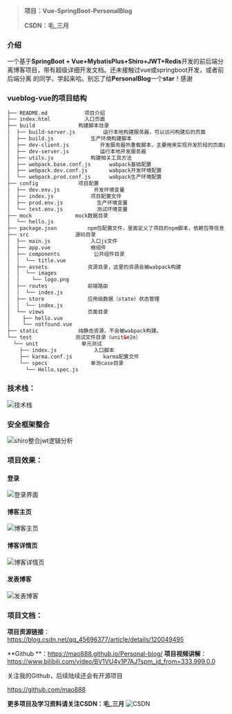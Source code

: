 > **项目：Vue-SpringBoot-PersonalBlog**
>
> **CSDN：毛_三月**

### 介绍

一个基于**SpringBoot + Vue+MybatisPlus+Shiro+JWT+Redis**开发的前后端分离博客项目，带有超级详细开发文档。还未接触过vue或springboot开发，或者前后端分离 的同学，学起来哈。别忘了给**PersonalBlog**一个**star**！感谢

### vueblog-vue的项目结构

```xml
├── README.md            项目介绍
├── index.html           入口页面
├── build              构建脚本目录
│  ├── build-server.js         运行本地构建服务器，可以访问构建后的页面
│  ├── build.js            生产环境构建脚本
│  ├── dev-client.js          开发服务器热重载脚本，主要用来实现开发阶段的页面自动刷新
│  ├── dev-server.js          运行本地开发服务器
│  ├── utils.js            构建相关工具方法
│  ├── webpack.base.conf.js      wabpack基础配置
│  ├── webpack.dev.conf.js       wabpack开发环境配置
│  └── webpack.prod.conf.js      wabpack生产环境配置
├── config             项目配置
│  ├── dev.env.js           开发环境变量
│  ├── index.js            项目配置文件
│  ├── prod.env.js           生产环境变量
│  └── test.env.js           测试环境变量
├── mock              mock数据目录
│  └── hello.js
├── package.json          npm包配置文件，里面定义了项目的npm脚本，依赖包等信息
├── src               源码目录 
│  ├── main.js             入口js文件
│  ├── app.vue             根组件
│  ├── components           公共组件目录
│  │  └── title.vue
│  ├── assets             资源目录，这里的资源会被wabpack构建
│  │  └── images
│  │    └── logo.png
│  ├── routes             前端路由
│  │  └── index.js
│  ├── store              应用级数据（state）状态管理
│  │  └── index.js
│  └── views              页面目录
│    ├── hello.vue
│    └── notfound.vue
├── static             纯静态资源，不会被wabpack构建。
└── test              测试文件目录（unit&e2e）
  └── unit              单元测试
    ├── index.js            入口脚本
    ├── karma.conf.js          karma配置文件
    └── specs              单测case目录
      └── Hello.spec.js
```



### 技术栈：

![技术栈](https://user-images.githubusercontent.com/59285170/131689992-0dd90ff3-c40e-4477-b3b7-8279988fa110.png)


### 安全框架整合
![shiro整合jwt逻辑分析](https://user-images.githubusercontent.com/59285170/131690082-68c7829f-3407-4074-99aa-8388140aa190.png)


### 项目效果：

#### 登录
![登录界面](https://user-images.githubusercontent.com/59285170/131690119-993b10c8-77d5-4171-bfdc-d1313fd602e2.png)


#### 博客主页
![博客主页](https://user-images.githubusercontent.com/59285170/131690143-5ce54633-4a37-4c0d-9083-f64a50890f28.png)


#### 博客详情页
![博客详情页](https://user-images.githubusercontent.com/59285170/131690180-8b80ab15-556d-4769-8723-14a58e42cd35.png)


#### 发表博客
![发表博客](https://user-images.githubusercontent.com/59285170/131690202-4421b097-8c85-4fd3-a864-4e3c4f369486.png)


### 项目文档：

**项目资源链接**：https://blog.csdn.net/qq_45696377/article/details/120049495 

**Github **：https://mao888.github.io/Personal-blog/
**项目视频讲解**：https://www.bilibili.com/video/BV1VU4y1P7AJ?spm_id_from=333.999.0.0

关注我的Github，后续陆续还会有开源项目

https://github.com/mao888

**更多项目及学习资料请关注CSDN：毛_三月**
![CSDN](https://user-images.githubusercontent.com/59285170/131690379-5b89911a-5f25-4837-8c9f-90039ab86bd4.png)
